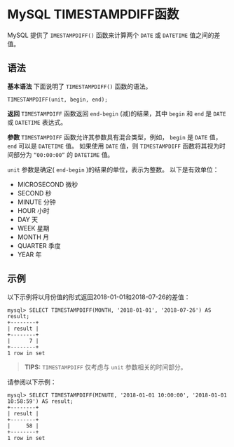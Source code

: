 # MySQL TIMESTAMPDIFF函数
MySQL 提供了 `IMESTAMPDIFF()` 函数来计算两个 `DATE` 或 `DATETIME` 值之间的差值。

## 语法
**基本语法**
下面说明了 `TIMESTAMPDIFF()` 函数的语法。
```MYSQL
TIMESTAMPDIFF(unit, begin, end);
```

**返回**
`TIMESTAMPDIFF` 函数返回 `end-begin` (减)的结果，其中 `begin` 和 `end` 是 `DATE` 或 `DATETIME` 表达式。

**参数**
`TIMESTAMPDIFF` 函数允许其参数具有混合类型，例如， `begin` 是 `DATE` 值， `end` 可以是 `DATETIME` 值。 如果使用 `DATE` 值，则 `TIMESTAMPDIFF` 函数将其视为时间部分为 `“00:00:00”` 的 `DATETIME` 值。

`unit` 参数是确定( `end-begin` )的结果的单位，表示为整数。 以下是有效单位：
* MICROSECOND 微秒
* SECOND 秒
* MINUTE 分钟
* HOUR 小时
* DAY  天
* WEEK 星期
* MONTH 月
* QUARTER 季度
* YEAR 年
  
## 示例
以下示例将以月份值的形式返回2018-01-01和2018-07-26的差值：
```MYSQL
mysql> SELECT TIMESTAMPDIFF(MONTH, '2018-01-01', '2018-07-26') AS result;
+--------+
| result |
+--------+
|      7 |
+--------+
1 row in set
```

> **TIPS:** `TIMESTAMPDIFF` 仅考虑与 `unit` 参数相关的时间部分。
> 
请参阅以下示例：
```MYSQL
mysql> SELECT TIMESTAMPDIFF(MINUTE, '2018-01-01 10:00:00', '2018-01-01 10:58:59') AS result;
+--------+
| result |
+--------+
|     58 |
+--------+
1 row in set
```